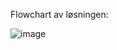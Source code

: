 Flowchart av løsningen:

![image](https://github.com/Oseberg-Solutions/PCF-Component/assets/111337560/b30fa934-a4ee-4e0a-8bb2-72edd121d39a)
